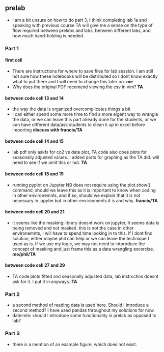 ## prelab
- I am a bit unsure on how to do part 3, I think completing lab 1a and speaking with previous course TA will give me a sense on the type of flow required between prelabs and labs, between different labs, and how much hand-holding is needed.

### Part 1
#### first cell
 - There are instructions for where to save files for lab session. I am still not sure how these notebooks will be distributed so I dont know exactly what to put there and I will need to change this later on. **me**
 - Why does the original PDF recomend viewing the csv in vim? **TA**
 
#### between code cell 13 and 14
 - the way the data is organized overcomplicates things a bit.
  - I can either spend some more time to find a more elgent way to wrangle the data, or we can leave this part already done for the students, or we can have different data/ask students to clean it up in excel before importing **discuss with francis/TA**
  
#### between code cell 14 and 15
- lab pdf only askfs for co2 vs date plot, TA code also does plots for seasonally adjusted values. I added parts for graphing as the TA did. will need to see if we omit this or not. **TA**  

#### between code cell 18 and 19
- running pyplot on Jupyter NB does not require using the plot.show() command, should we leave this as it is important to know when coding in other environemnts, and if so, should we explain that it is not necessary in jupyter but in other environments it is and why. **francis/TA**

#### between code cell 20 and 21
- it seems like the masking library doesnt work on jupyter, it seems data is being removed and not masked. this is not the case in other environemnts, I will have to spend time looking in to this. If I dont find solution, either maybe phil can help or we can leave the technique I used as is. If we use my logic, we may not need to intoroduce the concept of masking and just frame this as a data wrangling excercise. **me/phil/TA**

#### between code cell 27 and 29
- TA code plots fitted and seasonally adjusted data, lab instructins doesnt ask for it. I put it in anyways. **TA**

### Part 2
- a second method of reading data is used here. Should I introduce a second method? I have used pandas throughout my solutions for now.
- dateimte: should I introduce some functionality in prelab as opposed to lab?

### Part 3
- there is a mention of an example figure, which does not exist.


```python

```
